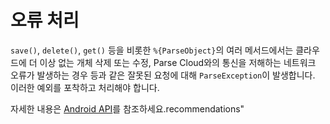 # 오류 처리

`save()`, `delete()`, `get()` 등을 비롯한 `%{ParseObject}`의 여러 메서드에서는 클라우드에 더 이상 없는 개체 삭제 또는 수정, Parse Cloud와의 통신을 저해하는 네트워크 오류가 발생하는 경우 등과 같은 잘못된 요청에 대해 `ParseException`이 발생합니다. 이러한 예외를 포착하고 처리해야 합니다.

자세한 내용은 [Android API](/docs/android)를 참조하세요.recommendations"
